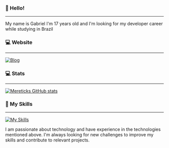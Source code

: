 ### 👋 Hello!

----

My name is Gabriel I'm 17 years old and I'm looking for my developer career while studying in Brazil

### 💻 Website

----

[![Blog](https://img.shields.io/website?label=codestore.squareweb.app&style=for-the-badge&url=https://codestore.squareweb.app/)](https://codestore.squareweb.app)

### 💻 Stats

----

[![Mereticks GitHub stats](https://github-readme-stats.vercel.app/api?username=Mereticks-Dev&show_icons=true&bg_color=00000000)](https://github.com/Mereticks-Dev/Mereticks-Dev)


### 🔧 My Skills

----

[![My Skills](https://skillicons.dev/icons?i=js,html,css,lua,discord,bots,figma,git,github,mysql,ps,ae,vscode)](https://skillicons.dev)

I am passionate about technology and have experience in the technologies mentioned above. I'm always looking for new challenges to improve my skills and contribute to relevant projects.
